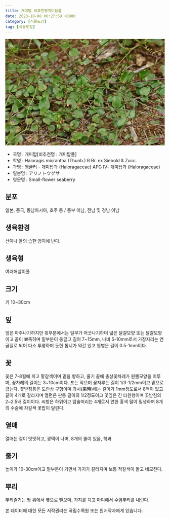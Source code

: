 ```yaml
---
title: 개미탑_비추천명개미탑풀
date: 2023-10-08 00:27:59 +0800
category: [식물도감]
tag: [식물도감]
---
```




![개미탑[비추천명 : 개미탑풀]](/assets/img/fileUpload/plants/basic/Haloragaceae/Haloragis/13922/13922_1_th2.jpg)
- 국명 : 개미탑[비추천명 : 개미탑풀]
- 학명 : Haloragis micrantha (Thunb.) R.Br. ex Siebold & Zucc.
- 과명 : 앵글러 - 개미탑과 (Haloragaceae) APG Ⅳ- 개미탑과 (Haloragaceae)
- 일본명 : アリノトウグサ
- 영문명 : Small-flower seaberry


## 분포
일본, 중국, 동남아시아, 호주 등 / 중부 이남, 전남 및 경남 이남
## 생육환경
산이나 들의 습한 양지에 난다.
## 생육형
여러해살이풀 
## 크기
키 10~30cm
## 잎
잎은 마주나기하지만 윗부분에서는 일부가 어긋나기하며 넓은 달걀모양 또는 달걀모양이고 끝이 뾰족하며 밑부분이 둥글고 길이 7~15mm, 나비 5-10mm로서 가장자리는 연골질로 되어 다소 투명하며 둔한 톱니가 약간 있고 엽병은 길이 0.5-1mm이다.
## 꽃
꽃은 7-8월에 피고 황갈색이며 밑을 향하고, 줄기 끝에 총상꽃차례가 원뿔모양을 이루며, 꽃차례의 길이는 3~10cm이다. 포는 작으며 꽃자루는 길이 1/3-1/2mm이고 밑으로 굽는다. 꽃받침통은 도란상 구형이며 과시(果時)에는 길이가 1mm정도로서 8맥이 있고 끝이 4개로 갈라지며 열편은 판통 길이의 1/2정도이고 꽃잎은 긴 타원형이며 꽃받침의 2~2.5배 길이이다. 씨방은 하위이고 암술머리는 4개로서 연한 홍색 털이 밀생하며 8개의 수술에 자갈색 꽃밥이 달린다.
## 열매
열매는 겉이 밋밋하고, 광택이 나며, 8개의 줄이 있음, 핵과 
## 줄기
높이가 10-30cm이고 밑부분이 기면서 가지가 갈라지며 보통 적갈색이 돌고 네모진다.
## 뿌리
뿌리줄기는 땅 위에서 옆으로 뻗으며, 가지를 치고 마디에서 수염뿌리를 내린다. 






본 데이터에 대한 모든 저작권리는 국립수목원 또는 원저작자에게 있습니다.

